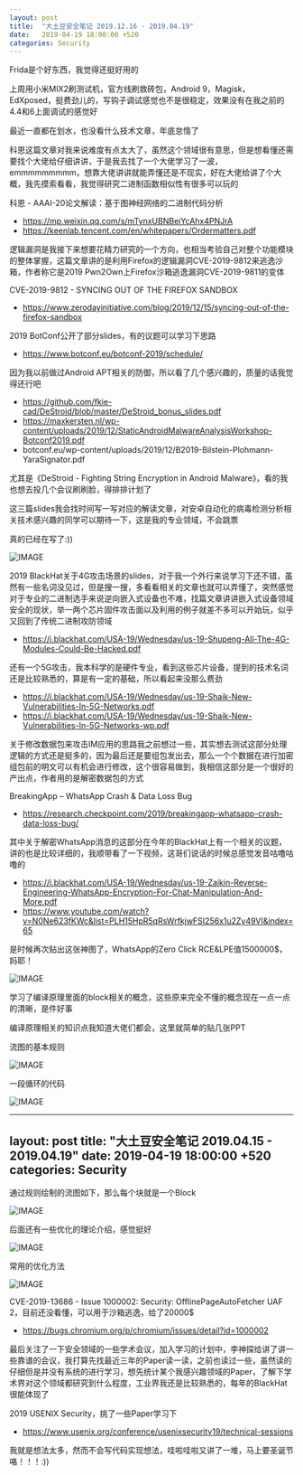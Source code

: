 ```yaml
---
layout: post
title:  "大土豆安全笔记 2019.12.16 - 2019.04.19"
date:   2019-04-19 18:00:00 +520
categories: Security
---
```


Frida是个好东西，我觉得还挺好用的

上周用小米MIX2刷测试机，官方线刷救砖包，Android 9，Magisk，EdXposed，挺费劲儿的，写钩子调试感觉也不是很稳定，效果没有在我之前的4.4和6上面调试的感觉好

最近一直都在划水，也没看什么技术文章，年底怠惰了

科恩这篇文章对我来说难度有点太大了，虽然这个领域很有意思，但是想看懂还需要找个大佬给仔细讲讲，于是我去找了一个大佬学习了一波，emmmmmmmmm，想靠大佬讲讲就能弄懂还是不现实，好在大佬给讲了个大概，我先摸索看看，我觉得研究二进制函数相似性有很多可以玩的

科恩 - AAAI-20论文解读：基于图神经网络的二进制代码分析
- https://mp.weixin.qq.com/s/mTynxUBNBeiYcAhx4PNJrA
- https://keenlab.tencent.com/en/whitepapers/Ordermatters.pdf

逻辑漏洞是我接下来想要花精力研究的一个方向，也相当考验自己对整个功能模块的整体掌握，这篇文章讲的是利用Firefox的逻辑漏洞CVE-2019-9812来逃逸沙箱，作者称它是2019 Pwn2Own上Firefox沙箱逃逸漏洞CVE-2019-9811的变体

CVE-2019-9812 - SYNCING OUT OF THE FIREFOX SANDBOX
- https://www.zerodayinitiative.com/blog/2019/12/15/syncing-out-of-the-firefox-sandbox

2019 BotConf公开了部分slides，有的议题可以学习下思路
- https://www.botconf.eu/botconf-2019/schedule/

因为我以前做过Android APT相关的防御，所以看了几个感兴趣的，质量的话我觉得还行吧
- https://github.com/fkie-cad/DeStroid/blob/master/DeStroid_bonus_slides.pdf
- https://maxkersten.nl/wp-content/uploads/2019/12/StaticAndroidMalwareAnalysisWorkshop-Botconf2019.pdf
- botconf.eu/wp-content/uploads/2019/12/B2019-Bilstein-Plohmann-YaraSignator.pdf

尤其是《DeStroid - Fighting String Encryption in Android Malware》，看的我也想去投几个会议刷刷脸，得排排计划了

这三篇slides我会找时间写一写对应的解读文章，对安卓自动化的病毒检测分析相关技术感兴趣的同学可以期待一下，这是我的专业领域，不会跳票

真的已经在写了:))

![IMAGE](/assets/resources/3B69FDBDEC6CFC548BEBCDA44BC78EFE.jpg)

2019 BlackHat关于4G攻击场景的slides，对于我一个外行来说学习下还不错，虽然有一些名词没见过，但是搜一搜，多看看相关的文章也就可以弄懂了，突然感觉对于专业的二进制选手来说逆向嵌入式设备也不难，找篇文章讲讲嵌入式设备领域安全的现状，举一两个芯片固件攻击面以及利用的例子就差不多可以开始玩，似乎又回到了传统二进制攻防领域
- https://i.blackhat.com/USA-19/Wednesday/us-19-Shupeng-All-The-4G-Modules-Could-Be-Hacked.pdf

还有一个5G攻击，我本科学的是硬件专业，看到这些芯片设备，提到的技术名词还是比较熟悉的，算是有一定的基础，所以看起来没那么费劲
- https://i.blackhat.com/USA-19/Wednesday/us-19-Shaik-New-Vulnerabilities-In-5G-Networks.pdf
- https://i.blackhat.com/USA-19/Wednesday/us-19-Shaik-New-Vulnerabilities-In-5G-Networks-wp.pdf

关于修改数据包来攻击IM应用的思路我之前想过一些，其实想去测试这部分处理逻辑的方式还是挺多的，因为最后还是要组包发出去，那么一个个数据在进行加密组包前的明文可以有机会进行修改，这个很容易做到，我相信这部分是一个很好的产出点，作者用的是解密数据包的方式

BreakingApp – WhatsApp Crash & Data Loss Bug
- https://research.checkpoint.com/2019/breakingapp-whatsapp-crash-data-loss-bug/

其中关于解密WhatsApp消息的这部分在今年的BlackHat上有一个相关的议题，讲的也是比较详细的，我顺带看了一下视频，这哥们说话的时候总感觉发音咕噜咕噜的
- https://i.blackhat.com/USA-19/Wednesday/us-19-Zaikin-Reverse-Engineering-WhatsApp-Encryption-For-Chat-Manipulation-And-More.pdf
- https://www.youtube.com/watch?v=N0Ne623fKWc&list=PLH15HpR5qRsWrfkjwFSI256x1u2Zy49VI&index=65

是时候再次贴出这张神图了，WhatsApp的Zero Click RCE&LPE值1500000$，妈耶！

![IMAGE](/assets/resources/3418C5CE377DB8CA9612D9B967C42DE8.jpg)

学习了编译原理里面的block相关的概念，这些原来完全不懂的概念现在一点一点的清晰，是件好事

编译原理相关的知识点我知道大佬们都会，这里就简单的贴几张PPT

流图的基本规则

![IMAGE](/assets/resources/DC3AA7643E8345D8BE72D25BAADE7911.jpg)

一段循环的代码

![IMAGE](/assets/resources/AD90521F7D62DD4D755A4167F7B9E0B4.jpg)

---
layout: post
title:  "大土豆安全笔记 2019.04.15 - 2019.04.19"
date:   2019-04-19 18:00:00 +520
categories: Security
---

通过规则绘制的流图如下，那么每个块就是一个Block

![IMAGE](/assets/resources/85A4766EF8A4C4CAED77DE1B5ABB437D.jpg)

后面还有一些优化的理论介绍，感觉挺好

![IMAGE](/assets/resources/72DFBEA8EB00E8A724BA31CE55015D44.jpg)

常用的优化方法

![IMAGE](/assets/resources/A89FEF9F4C51C3A34FA44CB320AD6B6C.jpg)

CVE-2019-13686 - Issue 1000002: Security: OfflinePageAutoFetcher UAF 2，目前还没看懂，可以用于沙箱逃逸，给了20000$
- https://bugs.chromium.org/p/chromium/issues/detail?id=1000002

最后关注了一下安全领域的一些学术会议，加入学习的计划中，李神探给讲了讲一些靠谱的会议，我打算先找最近三年的Paper读一读，之前也读过一些，虽然读的仔细但是并没有系统的进行学习，想先统计某个我感兴趣领域的Paper，了解下学术界对这个领域都研究到什么程度，工业界我还是比较熟悉的，每年的BlackHat很能体现了

2019 USENIX Security，挑了一些Paper学习下
- https://www.usenix.org/conference/usenixsecurity19/technical-sessions

我就是想法太多，然而不会写代码实现想法，哇啦哇啦又讲了一堆，马上要圣诞节咯！！！:))